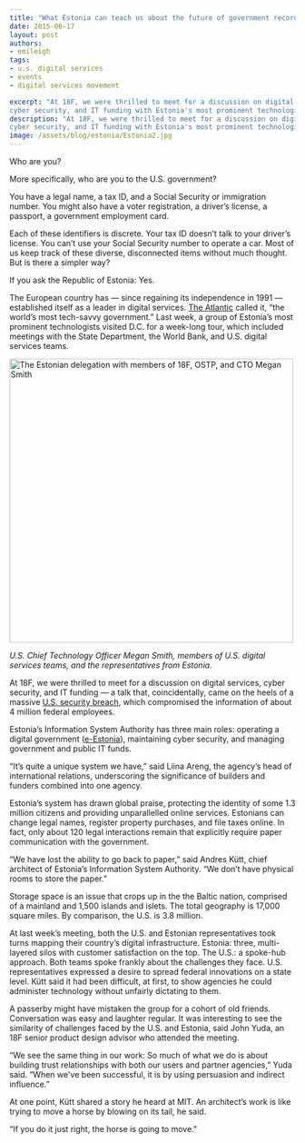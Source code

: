 ```yaml
---
title: "What Estonia can teach us about the future of government records"
date: 2015-06-17
layout: post
authors:
- emileigh
tags:
- u.s. digital services
- events
- digital services movement

excerpt: "At 18F, we were thrilled to meet for a discussion on digital services,
cyber security, and IT funding with Estonia's most prominent technologists."
description: "At 18F, we were thrilled to meet for a discussion on digital services,
cyber security, and IT funding with Estonia's most prominent technologists."
image: /assets/blog/estonia/Estonia2.jpg
---
```


Who are you?

More specifically, who are you to the U.S. government?

You have a legal name, a tax ID, and a Social Security or immigration
number. You might also have a voter registration, a driver’s license, a
passport, a government employment card.

Each of these identifiers is discrete. Your tax ID doesn’t talk to your
driver’s license. You can’t use your Social Security number to operate a
car. Most of us keep track of these diverse, disconnected items without
much thought. But is there a simpler way?

If you ask the Republic of Estonia: Yes.

The European country has — since regaining its independence in 1991 —
established itself as a leader in digital services. [The
Atlantic](http://www.theatlantic.com/international/archive/2014/01/lessons-from-the-worlds-most-tech-savvy-government/283341/)
called it, “the world’s most tech-savvy government.” Last week, a group
of Estonia’s most prominent technologists visited D.C. for a week-long
tour, which included meetings with the State Department, the World Bank,
and U.S. digital services teams.

<img src="{{ site.baseurl }}/assets/blog/estonia/Estonia2.jpg" alt="The Estonian delegation with members of 18F, OSTP, and CTO Megan Smith" width="500">

*U.S. Chief Technology Officer Megan Smith, members of U.S. digital
services teams, and the representatives from Estonia.*

At 18F, we were thrilled to meet for a discussion on digital services,
cyber security, and IT funding — a talk that, coincidentally, came on
the heels of a massive [U.S. security
breach](http://www.google.com/url?q=http%3A%2F%2Fwww.opm.gov%2Fnews%2Freleases%2F2015%2F06%2Fopm-to-notify-employees-of-cybersecurity-incident%2F&sa=D&sntz=1&usg=AFQjCNHJUgo7egn0XNVaECpcNNSdUYnVZQ),
which compromised the information of about 4 million federal employees.

Estonia’s Information System Authority has three main roles: operating a
digital government ([e-Estonia](https://e-estonia.com/)), maintaining
cyber security, and managing government and public IT funds.

“It’s quite a unique system we have,” said Liina Areng, the agency’s
head of international relations, underscoring the significance of
builders and funders combined into one agency.

Estonia’s system has drawn global praise, protecting the identity of
some 1.3 million citizens and providing unparallelled online services.
Estonians can change legal names, register property purchases, and file
taxes online. In fact, only about 120 legal interactions remain that
explicitly require paper communication with the government.

“We have lost the ability to go back to paper,” said Andres Kütt, chief
architect of Estonia’s Information System Authority. “We don’t have
physical rooms to store the paper.”

Storage space is an issue that crops up in the the Baltic nation,
comprised of a mainland and 1,500 islands and islets. The total geography is 17,000
square miles. By comparison, the U.S. is 3.8 million.

At last week’s meeting, both the U.S. and Estonian representatives took
turns mapping their country’s digital infrastructure. Estonia: three,
multi-layered silos with customer satisfaction on the top. The U.S.: a
spoke-hub approach. Both teams spoke frankly about the challenges they
face. U.S. representatives expressed a desire to spread federal
innovations on a state level. Kütt said it had been difficult, at first,
to show agencies he could administer technology without unfairly
dictating to them.

A passerby might have mistaken the group for a cohort of old friends.
Conversation was easy and laughter regular. It was interesting to see
the similarity of challenges faced by the U.S. and Estonia, said John
Yuda, an 18F senior product design advisor who attended the meeting.

“We see the same thing in our work: So much of what we do is about
building trust relationships with both our users and partner agencies,”
Yuda said. “When we've been successful, it is by using persuasion and
indirect influence.”

At one point, Kütt shared a story he heard at MIT. An architect’s work
is like trying to move a horse by blowing on its tail, he said.

“If you do it just right, the horse is going to move."
